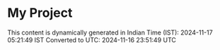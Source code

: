 # My Project

This content is dynamically generated in Indian Time (IST): 2024-11-17 05:21:49 IST
Converted to UTC: 2024-11-16 23:51:49 UTC

